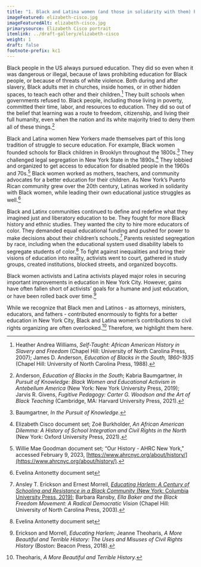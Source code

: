 ```yaml
---
title: "1. Black and Latina women (and those in solidarity with them) have led many struggles for educational justice in New York City. They have done so through a range of strategies and toward a range of goals and visions for education, from survival and citizenship to freedom and liberation."
imageFeatured: elizabeth-cisco.jpg
imageFeaturedAlt: elizabeth-cisco.jpg
primarysource: Elizabeth Cisco portrait
itemlink: ../draft-gallery/elizabeth-cisco
weight: 1
draft: false
footnote-prefix: kc1
---
```


Black people in the US always pursued education. They did so even when it was dangerous or illegal, because of laws prohibiting education for Black people, or because of threats of white violence. Both during and after slavery, Black adults met in churches, inside homes, or in other hidden spaces, to teach each other and their children.[^1] They built schools when governments refused to. Black people, including those living in poverty, committed their time, labor, and resources to education. They did so out of the belief that learning was a route to freedom, citizenship, and living their full humanity, even when the nation and its white majority tried to deny them all of these things.[^2]

Black and Latina women New Yorkers made themselves part of this long tradition of struggle to secure education. For example, Black women founded schools for Black children in Brooklyn throughout the 1800s.[^3] They challenged legal segregation in New York State in the 1890s.[^4] They lobbied and organized to get access to education for disabled people in the 1960s and 70s.[^5] Black women worked as mothers, teachers, and community advocates for a better education for their children. As New York’s Puerto Rican community grew over the 20th century, Latinas worked in solidarity with Black women, while leading their own educational justice struggles as well.[^6]

Black and Latinx communities continued to define and redefine what they imagined just and liberatory education to be. They fought for more Black history and ethnic studies. They wanted the city to hire more educators of color. They demanded equal educational funding and pushed for power to make decisions about their children’s schools.[^7] Parents resisted segregation by race, including when the educational system used disability labels to segregate students of color.[^8] To fight against inequalities and bring their visions of education into reality, activists went to court, gathered in study groups, created institutions, blocked streets, and organized boycotts.

Black women activists and Latina activists played major roles in securing important improvements in education in New York City. However, gains have often fallen short of activists’ goals for a humane and just education, or have been rolled back over time.[^9]

While we recognize that Black men and Latinos - as attorneys, ministers, educators, and fathers - contributed enormously to fights for a better education in New York City, Black and Latina women’s contributions to civil rights organizing are often overlooked.[^10] Therefore, we highlight them here.

[^1]: Heather Andrea Williams, *Self-Taught: African American History in Slavery and Freedom* (Chapel Hill: University of North Carolina Press, 2007); James D. Anderson, *Education of Blacks in the South, 1860-1935* (Chapel Hill: University of North Carolina Press, 1988).

[^2]: Anderson, *Education of Blacks in the South*; Kabria Baumgartner, *In Pursuit of Knowledge: Black Women and Educational Activism in Antebellum America* (New York: New York University Press, 2019); Jarvis R. Givens, *Fugitive Pedagogy: Carter G. Woodson and the Art of Black Teaching* (Cambridge, MA: Harvard University Press, 2021).

[^3]: Baumgartner, *In the Pursuit of Knowledge.*

[^4]: Elizabeth Cisco document set; Zoë Burkholder, *An African American Dilemma: A History of School Integration and Civil Rights in the North* (New York: Oxford University Press, 2021).

[^5]: Willie Mae Goodman document set; “Our History - AHRC New York," accessed February 9, 2023, [https://www.ahrcnyc.org/about/history/](https://www.ahrcnyc.org/about/history/).

[^6]:Evelina Antonetty document set

[^7]: Ansley T. Erickson and Ernest Morrell, [*Educating Harlem: A Century of Schooling and Resistance in a Black Community* (New York: Columbia University Press, 2019)](https://ansleyerickson.github.io/book/); Barbara Ransby, *Ella Baker and the Black Freedom Movement: A Radical Democratic Vision* (Chapel Hill: University of North Carolina Press, 2003).

[^8]: Evelina Antonetty document set

[^9]: Erickson and Morrell, *Educating Harlem*; Jeanne Theoharis, *A More Beautiful and Terrible History: The Uses and Misuses of Civil Rights History* (Boston: Beacon Press, 2018).

[^10]: Theoharis, *A More Beautiful and Terrible History.*
